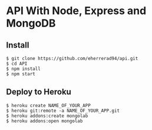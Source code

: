 # API With Node, Express and MongoDB

## Install
```
$ git clone https://github.com/eherrerad94/api.git
$ cd API
$ npm install
$ npm start
```
## Deploy to Heroku
```
$ heroku create NAME_OF_YOUR_APP
$ heroku git:remote -a NAME_OF_YOUR_APP.git
$ heroku addons:create mongolab
$ heroku addons:open mongolab 
```